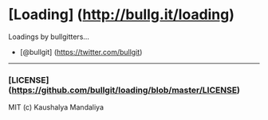 [Loading] (http://bullg.it/loading)
=======

Loadings by bullgitters...

+ [@bullgit] (https://twitter.com/bullgit)
 
---

### [LICENSE] (https://github.com/bullgit/loading/blob/master/LICENSE)
MIT (c) Kaushalya Mandaliya
